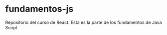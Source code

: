 # fundamentos-js
Repositorio del curso de React. Esta es la parte de los fundamentos de Java Script
